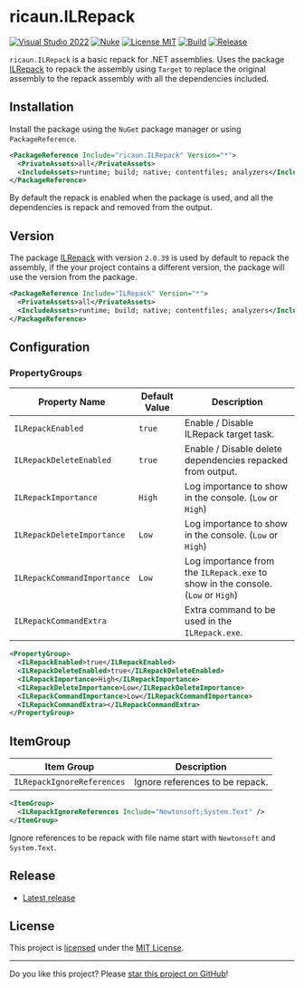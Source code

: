 # ricaun.ILRepack

[![Visual Studio 2022](https://img.shields.io/badge/Visual%20Studio-2022-blue)](https://github.com/ricaun-io/ricaun.ILRepack)
[![Nuke](https://img.shields.io/badge/Nuke-Build-blue)](https://nuke.build/)
[![License MIT](https://img.shields.io/badge/License-MIT-blue.svg)](LICENSE)
[![Build](https://github.com/ricaun-io/ricaun.ILRepack/actions/workflows/Build.yml/badge.svg)](https://github.com/ricaun-io/ricaun.ILRepack/actions)
[![Release](https://img.shields.io/nuget/v/ricaun.ILRepack?logo=nuget&label=release&color=blue)](https://www.nuget.org/packages/ricaun.ILRepack)

`ricaun.ILRepack` is a basic repack for .NET assemblies. Uses the package [ILRepack](https://github.com/gluck/il-repack) to repack the assembly using `Target` to replace the original assembly to the repack assembly with all the dependencies included.

## Installation

Install the package using the `NuGet` package manager or using `PackageReference`.

```xml
<PackageReference Include="ricaun.ILRepack" Version="*">
  <PrivateAssets>all</PrivateAssets>
  <IncludeAssets>runtime; build; native; contentfiles; analyzers</IncludeAssets>
</PackageReference>
```

By default the repack is enabled when the package is used, and all the dependencies is repack and removed from the output.

## Version

The package [ILRepack](https://github.com/gluck/il-repack) with version `2.0.39` is used by default to repack the assembly, if the your project contains a different version, the package will use the version from the package.

```xml
<PackageReference Include="ILRepack" Version="*">
  <PrivateAssets>all</PrivateAssets>
  <IncludeAssets>runtime; build; native; contentfiles; analyzers</IncludeAssets>
</PackageReference>
```

## Configuration

### PropertyGroups
Property Name | Default Value | Description
-------------|--------|-------------
`ILRepackEnabled`| `true` | Enable / Disable ILRepack target task.
`ILRepackDeleteEnabled`| `true` | Enable / Disable delete dependencies repacked from output.
`ILRepackImportance` | `High` | Log importance to show in the console. (`Low` or `High`)
`ILRepackDeleteImportance` | `Low` | Log importance to show in the console. (`Low` or `High`)
`ILRepackCommandImportance` | `Low` | Log importance from the `ILRepack.exe` to show in the console. (`Low` or `High`)
`ILRepackCommandExtra` |  | Extra command to be used in the `ILRepack.exe`.

```xml
<PropertyGroup>
  <ILRepackEnabled>true</ILRepackEnabled>
  <ILRepackDeleteEnabled>true</ILRepackDeleteEnabled>
  <ILRepackImportance>High</ILRepackImportance>
  <ILRepackDeleteImportance>Low</ILRepackDeleteImportance>
  <ILRepackCommandImportance>Low</ILRepackCommandImportance>
  <ILRepackCommandExtra></ILRepackCommandExtra>
</PropertyGroup>
```

## ItemGroup

Item Group | Description
-------------|-------------
`ILRepackIgnoreReferences`| Ignore references to be repack.

```xml
<ItemGroup>
  <ILRepackIgnoreReferences Include="Newtonsoft;System.Text" />
</ItemGroup>
```

Ignore references to be repack with file name start with `Newtonsoft` and `System.Text`.

## Release

* [Latest release](https://github.com/ricaun-io/ricaun.ILRepack/releases/latest)

## License

This project is [licensed](LICENSE) under the [MIT License](https://en.wikipedia.org/wiki/MIT_License).

---

Do you like this project? Please [star this project on GitHub](https://github.com/ricaun-io/ricaun.ILRepack/stargazers)!